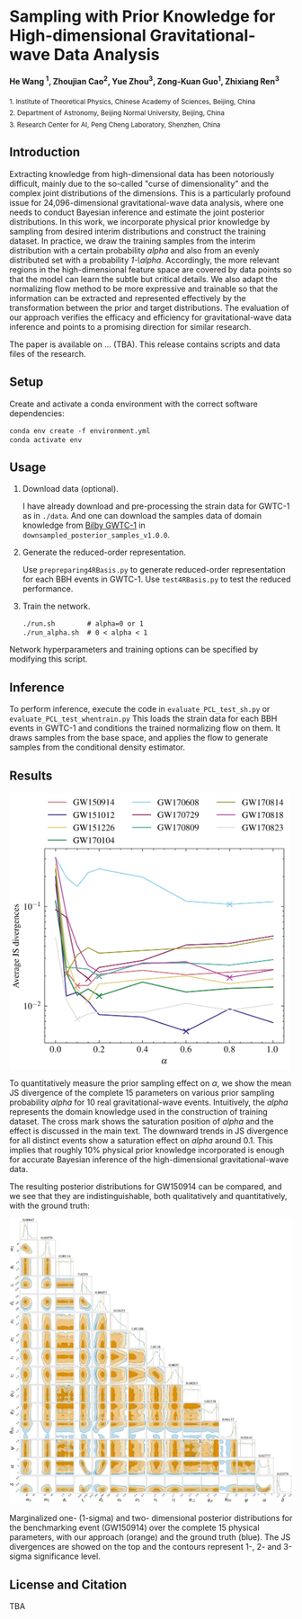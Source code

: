 # Sampling with Prior Knowledge for High-dimensional Gravitational-wave Data Analysis
**He Wang <sup>1</sup>, Zhoujian Cao<sup>2</sup>, Yue Zhou<sup>3</sup>, Zong-Kuan Guo<sup>1</sup>, Zhixiang Ren<sup>3</sup>**

<sub>1. Institute of Theoretical Physics, Chinese Academy of Sciences, Beijing, China</sub>  
<sub>2. Department of Astronomy, Beijing Normal University, Beijing, China</sub>  
<sub>3. Research Center for AI, Peng Cheng Laboratory, Shenzhen, China</sub>


## Introduction

Extracting knowledge from high-dimensional data has been notoriously difficult, mainly due to the so-called "curse of dimensionality" and the complex joint distributions of the dimensions.
This is a particularly profound issue for 24,096-dimensional gravitational-wave data analysis, where one needs to conduct Bayesian inference and estimate the joint posterior distributions.
In this work, we incorporate physical prior knowledge by sampling from desired interim distributions and construct the training dataset.
In practice, we draw the training samples from the interim distribution with a certain probability _alpha_ and also from an evenly distributed set with a probability _1-\alpha_.
Accordingly, the more relevant regions in the high-dimensional feature space are covered by data points so that the model can learn the subtle but critical details.
We also adapt the normalizing flow method to be more expressive and trainable so that the information can be extracted and represented effectively by the transformation between the prior and target distributions.
The evaluation of our approach verifies the efficacy and efficiency for gravitational-wave data inference and points to a promising direction for similar research.

The paper is available on ... (TBA). This release contains scripts and data files of the research.


## Setup

Create and activate a conda environment with the correct software dependencies:

```shell
conda env create -f environment.yml
conda activate env
```

## Usage

1. Download data (optional).

    I have already download and pre-processing the strain data for GWTC-1 as in `./data`. 
    And one can download the samples data of domain knowledge from [Bilby GWTC-1](https://bilby-gwtc1.github.io/) in `downsampled_posterior_samples_v1.0.0`.

2. Generate the reduced-order representation.

    Use `prepreparing4RBasis.py` to generate reduced-order representation for each BBH events in GWTC-1.
    Use `test4RBasis.py` to test the reduced performance.

3. Train the network.

    ```shell
    ./run.sh        # alpha=0 or 1
    ./run_alpha.sh  # 0 < alpha < 1
    ```

Network hyperparameters and training options can be specified by modifying this script.

## Inference

To perform inference, execute the code in `evaluate_PCL_test_sh.py` or `evaluate_PCL_test_whentrain.py`
This loads the strain data for each BBH events in GWTC-1 and conditions the trained normalizing flow on them. 
It draws samples from the base space, and applies the flow to generate samples from the conditional density estimator.

## Results

<img src="avg_JS_vs_alpha.png" width="500" alt=""/><br/>

To quantitatively measure the prior sampling effect on $\alpha$, we show the mean JS divergence of the complete 15 parameters on various prior sampling probability _alpha_ for 10 real gravitational-wave events. 
Intuitively, the _alpha_ represents the domain knowledge used in the construction of training dataset. 
The cross mark shows the saturation position of _alpha_ and the effect is discussed in the main text.
The downward trends in JS divergence for all distinct events show a saturation effect on _alpha_ around 0.1.
This implies that roughly 10% physical prior knowledge incorporated is enough for accurate Bayesian inference of the high-dimensional gravitational-wave data.

The resulting posterior distributions for GW150914 can be compared, and we see that they are indistinguishable, both qualitatively and quantitatively, with the ground truth:

<img src="GW150914_corner.png" width="600" alt=""/><br/>

Marginalized one- (1-sigma) and two- dimensional posterior distributions for the benchmarking event (GW150914) over the complete 15 physical parameters, with our approach (orange) and the ground truth (blue). 
The JS divergences are showed on the top and the contours represent 1-, 2- and 3-sigma significance level.

## License and Citation

TBA
